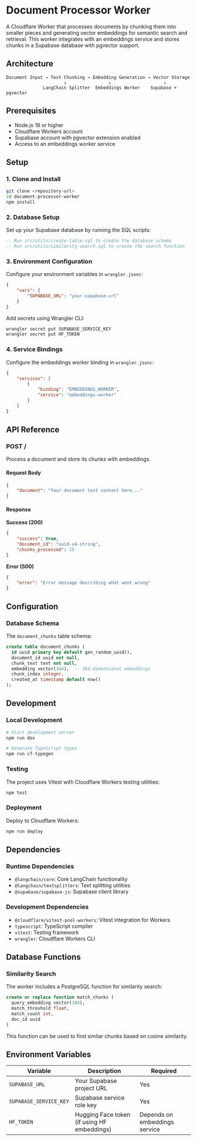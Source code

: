 # Document Processor Worker

A Cloudflare Worker that processes documents by chunking them into smaller pieces and generating vector embeddings for semantic search and retrieval. This worker integrates with an embeddings service and stores chunks in a Supabase database with pgvector support.

## Architecture

```
Document Input → Text Chunking → Embedding Generation → Vector Storage
                      ↓                ↓                    ↓
              LangChain Splitter  Embeddings Worker    Supabase + pgvector
```

## Prerequisites

- Node.js 18 or higher
- Cloudflare Workers account
- Supabase account with pgvector extension enabled
- Access to an embeddings worker service

## Setup

### 1. Clone and Install

```bash
git clone <repository-url>
cd document-processor-worker
npm install
```

### 2. Database Setup

Set up your Supabase database by running the SQL scripts:

```sql
-- Run src/utils/create-table.sql to create the database schema
-- Run src/utils/similarity-search.sql to create the search function
```

### 3. Environment Configuration

Configure your environment variables in `wrangler.jsonc`:

```json
{
	"vars": {
		"SUPABASE_URL": "your-supabase-url"
	}
}
```

Add secrets using Wrangler CLI:

```bash
wrangler secret put SUPABASE_SERVICE_KEY
wrangler secret put HF_TOKEN
```

### 4. Service Bindings

Configure the embeddings worker binding in `wrangler.jsonc`:

```json
{
	"services": [
		{
			"binding": "EMBEDDINGS_WORKER",
			"service": "embeddings-worker"
		}
	]
}
```

## API Reference

### POST /

Process a document and store its chunks with embeddings.

#### Request Body

```json
{
	"document": "Your document text content here..."
}
```

#### Response

**Success (200)**

```json
{
	"success": true,
	"document_id": "uuid-v4-string",
	"chunks_processed": 15
}
```

**Error (500)**

```json
{
	"error": "Error message describing what went wrong"
}
```

## Configuration

### Database Schema

The `document_chunks` table schema:

```sql
create table document_chunks (
  id uuid primary key default gen_random_uuid(),
  document_id uuid not null,
  chunk_text text not null,
  embedding vector(384),  -- 384-dimensional embeddings
  chunk_index integer,
  created_at timestamp default now()
);
```

## Development

### Local Development

```bash
# Start development server
npm run dev

# Generate TypeScript types
npm run cf-typegen
```

### Testing

The project uses Vitest with Cloudflare Workers testing utilities:

```bash
npm test
```

### Deployment

Deploy to Cloudflare Workers:

```bash
npm run deploy
```

## Dependencies

### Runtime Dependencies

- `@langchain/core`: Core LangChain functionality
- `@langchain/textsplitters`: Text splitting utilities
- `@supabase/supabase-js`: Supabase client library

### Development Dependencies

- `@cloudflare/vitest-pool-workers`: Vitest integration for Workers
- `typescript`: TypeScript compiler
- `vitest`: Testing framework
- `wrangler`: Cloudflare Workers CLI

## Database Functions

### Similarity Search

The worker includes a PostgreSQL function for similarity search:

```sql
create or replace function match_chunks (
  query_embedding vector(384),
  match_threshold float,
  match_count int,
  doc_id uuid
)
```

This function can be used to find similar chunks based on cosine similarity.

## Environment Variables

| Variable               | Description                                 | Required                      |
| ---------------------- | ------------------------------------------- | ----------------------------- |
| `SUPABASE_URL`         | Your Supabase project URL                   | Yes                           |
| `SUPABASE_SERVICE_KEY` | Supabase service role key                   | Yes                           |
| `HF_TOKEN`             | Hugging Face token (if using HF embeddings) | Depends on embeddings service |
